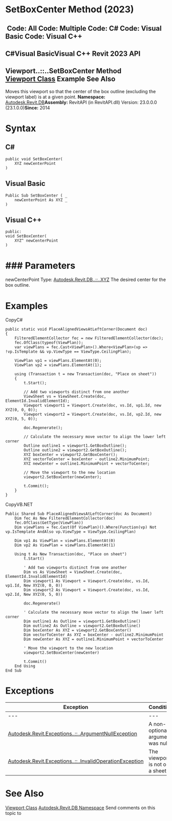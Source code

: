 # SetBoxCenter Method (2023)

﻿
 Code: All Code: Multiple Code: C# Code: Visual Basic Code: Visual C++   
---  
C#Visual BasicVisual C++
Revit 2023 API  
---  
Viewport..::..SetBoxCenter Method   
[Viewport Class](5991dc40-234a-4835-cc06-07524d2e61a4.md "Viewport Class") Example See Also  
---  
Moves this viewport so that the center of the box outline (excluding the viewport label) is at a given point. 
**Namespace:** [Autodesk.Revit.DB](87546ba7-461b-c646-cbb1-2cb8f5bff8b2.md "Autodesk.Revit.DB Namespace")**Assembly:** RevitAPI (in RevitAPI.dll) Version: 23.0.0.0 (23.1.0.0)**Since:** 2014 
# Syntax
C#  
---  
```text
public void SetBoxCenter(
	XYZ newCenterPoint
)
```
  
Visual Basic  
---  
```text
Public Sub SetBoxCenter ( _
	newCenterPoint As XYZ _
)
```
  
Visual C++  
---  
```text
public:
void SetBoxCenter(
	XYZ^ newCenterPoint
)
```
  
# ### Parameters
newCenterPoint
    Type: [Autodesk.Revit.DB..::..XYZ](c2fd995c-95c0-58fb-f5de-f3246cbc5600.md "XYZ Class") The desired center for the box outline. 
# Examples
CopyC#
```text
public static void PlaceAlignedViewsAtLeftCorner(Document doc)
{
    FilteredElementCollector fec = new FilteredElementCollector(doc);
    fec.OfClass(typeof(ViewPlan));
    var viewPlans = fec.Cast<ViewPlan>().Where<ViewPlan>(vp => !vp.IsTemplate && vp.ViewType == ViewType.CeilingPlan);

    ViewPlan vp1 = viewPlans.ElementAt(0);
    ViewPlan vp2 = viewPlans.ElementAt(1);

    using (Transaction t = new Transaction(doc, "Place on sheet"))
    {
        t.Start();

        // Add two viewports distinct from one another
        ViewSheet vs = ViewSheet.Create(doc, ElementId.InvalidElementId);
        Viewport viewport1 = Viewport.Create(doc, vs.Id, vp1.Id, new XYZ(0, 0, 0));
        Viewport viewport2 = Viewport.Create(doc, vs.Id, vp2.Id, new XYZ(0, 5, 0));

        doc.Regenerate();

        // Calculate the necessary move vector to align the lower left corner
        Outline outline1 = viewport1.GetBoxOutline();
        Outline outline2 = viewport2.GetBoxOutline();
        XYZ boxCenter = viewport2.GetBoxCenter();
        XYZ vectorToCenter = boxCenter - outline2.MinimumPoint;
        XYZ newCenter = outline1.MinimumPoint + vectorToCenter;

        // Move the viewport to the new location
        viewport2.SetBoxCenter(newCenter);

        t.Commit();
    }
}
```

CopyVB.NET
```text
Public Shared Sub PlaceAlignedViewsAtLeftCorner(doc As Document)
    Dim fec As New FilteredElementCollector(doc)
    fec.OfClass(GetType(ViewPlan))
    Dim viewPlans = fec.Cast(Of ViewPlan)().Where(Function(vp) Not vp.IsTemplate AndAlso vp.ViewType = ViewType.CeilingPlan)

    Dim vp1 As ViewPlan = viewPlans.ElementAt(0)
    Dim vp2 As ViewPlan = viewPlans.ElementAt(1)

    Using t As New Transaction(doc, "Place on sheet")
        t.Start()

        ' Add two viewports distinct from one another
        Dim vs As ViewSheet = ViewSheet.Create(doc, ElementId.InvalidElementId)
        Dim viewport1 As Viewport = Viewport.Create(doc, vs.Id, vp1.Id, New XYZ(0, 0, 0))
        Dim viewport2 As Viewport = Viewport.Create(doc, vs.Id, vp2.Id, New XYZ(0, 5, 0))

        doc.Regenerate()

        ' Calculate the necessary move vector to align the lower left corner
        Dim outline1 As Outline = viewport1.GetBoxOutline()
        Dim outline2 As Outline = viewport2.GetBoxOutline()
        Dim boxCenter As XYZ = viewport2.GetBoxCenter()
        Dim vectorToCenter As XYZ = boxCenter - outline2.MinimumPoint
        Dim newCenter As XYZ = outline1.MinimumPoint + vectorToCenter

        ' Move the viewport to the new location
        viewport2.SetBoxCenter(newCenter)

        t.Commit()
    End Using
End Sub
```

# Exceptions
| Exception | Condition |
| --- | --- |
| --- | --- |
| [Autodesk.Revit.Exceptions..::..ArgumentNullException](631e1424-60f4-929b-4e52-dda9dcd26316.md "ArgumentNullException Class") | A non-optional argument was null |
| [Autodesk.Revit.Exceptions..::..InvalidOperationException](9e715f03-3884-e539-4dd6-8d7545733adc.md "InvalidOperationException Class") | The viewport is not on a sheet. |

# See Also
[Viewport Class](5991dc40-234a-4835-cc06-07524d2e61a4.md "Viewport Class")
[Autodesk.Revit.DB Namespace](87546ba7-461b-c646-cbb1-2cb8f5bff8b2.md "Autodesk.Revit.DB Namespace")
Send comments on this topic to 